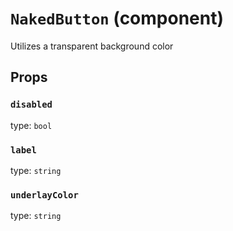 `NakedButton` (component)
=========================

Utilizes a transparent background color

Props
-----

### `disabled`

type: `bool`


### `label`

type: `string`


### `underlayColor`

type: `string`

